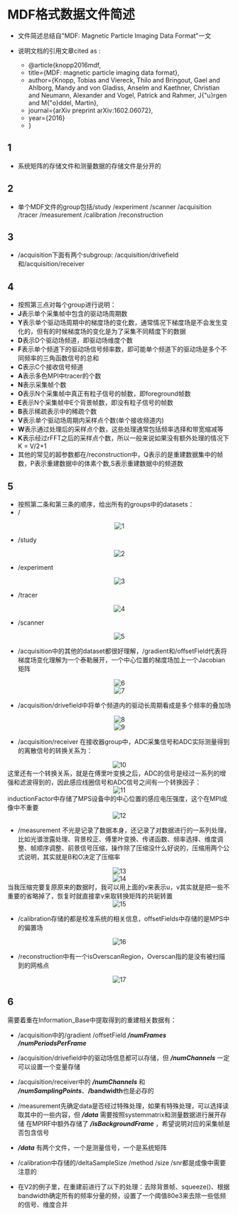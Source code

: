# MDF格式数据文件简述

* 文件简述总结自"MDF: Magnetic Particle Imaging Data Format"一文

* 说明文档的引用文章cited as :
    + @article{knopp2016mdf, 
    + title={MDF: magnetic particle imaging data format}, 
    + author={Knopp, Tobias and Viereck, Thilo and Bringout, Gael and Ahlborg, Mandy and von Gladiss, Anselm and Kaethner, Christian and Neumann, Alexander and Vogel, Patrick and Rahmer, J{\"u}rgen and M{\"o}ddel, Martin},
    + journal={arXiv preprint arXiv:1602.06072},
    + year={2016}
    + }

## 1
* 系统矩阵的存储文件和测量数据的存储文件是分开的

## 2
* 单个MDF文件的group包括/study /experiment /scanner /acquisition /tracer /measurement /calibration /reconstruction

## 3
* /acquisition下面有两个subgroup: /acquisition/drivefield和/acquisition/receiver

## 4
* 按照第三点对每个group进行说明：
* **J**表示单个采集帧中包含的驱动场周期数
* **Y**表示单个驱动场周期中的梯度场的变化数，通常情况下梯度场是不会发生变化的，但有的时候梯度场的变化是为了采集不同精度下的数据
* **D**表示D个驱动场频道，即驱动场维度个数
* **F**表示单个频道下的驱动场信号频率数，即可能单个频道下的驱动场是多个不同频率的三角函数信号的总和
* **C**表示C个接收信号频道
* **A**表示多色MPI中tracer的个数
* **N**表示采集帧个数
* **O**表示N个采集帧中真正有粒子信号的帧数，即foreground帧数
* **E**表示N个采集帧中E个背景帧数，即没有粒子信号的帧数
* **B**表示稀疏表示中的稀疏个数
* **V**表示单个驱动场周期内采样点个数(单个接收频道内)
* **W**表示通过处理后的采样点个数，这些处理通常包括频率选择和带宽缩减等
* **K**表示经过rFFT之后的采样点个数，所以一般来说如果没有额外处理的情况下K = V/2+1
* 其他的常见的超参数都在/reconstruction中，Q表示的是重建数据集中的帧数，P表示重建数据中的体素个数,S表示重建数据中的频道数

## 5
* 按照第二条和第三条的顺序，给出所有的groups中的datasets：
* /
<div style="text-align: center;">
  <img src="https://gitee.com/ethanxiang0626/markdown_figs/raw/master/MDF_explanation/1.png" alt="1">
</div>

* /study
<div style="text-align: center;">
  <img src="https://gitee.com/ethanxiang0626/markdown_figs/raw/master/MDF_explanation/2.png" alt="2">
</div>

* /experiment
<div style="text-align: center;">
  <img src="https://gitee.com/ethanxiang0626/markdown_figs/raw/master/MDF_explanation/3.png" alt="3">
</div>

* /tracer
<div style="text-align: center;">
  <img src="https://gitee.com/ethanxiang0626/markdown_figs/raw/master/MDF_explanation/4.png" alt="4">
</div>

* /scanner
<div style="text-align: center;">
  <img src="https://gitee.com/ethanxiang0626/markdown_figs/raw/master/MDF_explanation/5.png" alt="5">
</div>

* /acquisition中的其他的dataset都很好理解，/gradient和/offsetField代表将梯度场变化理解为一个泰勒展开，一个中心位置的梯度场加上一个Jacobian矩阵
<div style="text-align: center;">
  <img src="https://gitee.com/ethanxiang0626/markdown_figs/raw/master/MDF_explanation/6.png" alt="6">
</div>
<div style="text-align: center;">
  <img src="https://gitee.com/ethanxiang0626/markdown_figs/raw/master/MDF_explanation/7.png" alt="7">
</div>

* /acquisition/drivefield中将单个频道内的驱动长周期看成是多个频率的叠加场
<div style="text-align: center;">
  <img src="https://gitee.com/ethanxiang0626/markdown_figs/raw/master/MDF_explanation/8.png" alt="8">
</div>
<div style="text-align: center;">
  <img src="https://gitee.com/ethanxiang0626/markdown_figs/raw/master/MDF_explanation/9.png" alt="9">
</div>

* /acquisition/receiver 在接收器group中，ADC采集信号和ADC实际测量得到的离散信号的转换关系为：
<div style="text-align: center;">
  <img src="https://gitee.com/ethanxiang0626/markdown_figs/raw/master/MDF_explanation/10.png" alt="10">
</div>
这里还有一个转换关系，就是在傅里叶变换之后，ADC的信号是经过一系列的增强和滤波得到的，因此感应线圈信号和ADC信号之间有一个转换因子：
<div style="text-align: center;">
  <img src="https://gitee.com/ethanxiang0626/markdown_figs/raw/master/MDF_explanation/11.png" alt="11">
</div>
inductionFactor中存储了MPS设备中的中心位置的感应电压强度，这个在MPI成像中不重要
<div style="text-align: center;">
  <img src="https://gitee.com/ethanxiang0626/markdown_figs/raw/master/MDF_explanation/12.png" alt="12">
</div>

* /measurement 不光是记录了数据本身，还记录了对数据进行的一系列处理，比如光谱泄露处理、背景校正、傅里叶变换、传递函数、频率选择、维度调整、帧顺序调整、前景信号压缩，操作除了压缩没什么好说的，压缩用两个公式说明，其实就是B和O决定了压缩率
<div style="text-align: center;">
  <img src="https://gitee.com/ethanxiang0626/markdown_figs/raw/master/MDF_explanation/13.png" alt="13">
</div>
<div style="text-align: center;">
  <img src="https://gitee.com/ethanxiang0626/markdown_figs/raw/master/MDF_explanation/14.png" alt="14">
</div>
当我压缩完要复原原来的数据时，我可以用上面的v来表示u，v其实就是把一些不重要的省略掉了，恢复时就直接拿v来取转换矩阵的共轭转置
<div style="text-align: center;">
  <img src="https://gitee.com/ethanxiang0626/markdown_figs/raw/master/MDF_explanation/15.png" alt="15">
</div>

* /calibration存储的都是校准系统的相关信息，offsetFields中存储的是MPS中的偏置场
<div style="text-align: center;">
  <img src="https://gitee.com/ethanxiang0626/markdown_figs/raw/master/MDF_explanation/16.png" alt="16">
</div>

* /reconstruction中有一个isOverscanRegion，Overscan指的是没有被扫描到的网格点
<div style="text-align: center;">
  <img src="https://gitee.com/ethanxiang0626/markdown_figs/raw/master/MDF_explanation/17.png" alt="17">
</div>

## 6
需要着重在Information_Base中提取得到的重建相关数据有：

* /acquisition中的/gradient /offsetField ***/numFrames*** ***/numPeriodsPerFrame***

* /acquisition/drivefield中的驱动场信息都可以存储，但 ***/numChannels*** 一定可以设置一个变量存储

* /acquisition/receiver中的 ***/numChannels*** 和 ***/numSamplingPoints***、**/bandwidth**也是必存的

* /measurement先确定data是否经过特殊处理，如果有特殊处理，可以选择读取其中的一些内容，但 ***/data*** 需要按照systemmatrix和测量数据进行展开存储 在MPIRF中额外存储了 ***/isBackgroundFrame*** ，希望说明对应的采集帧是否包含信号

* ***/data*** 有两个文件，一个是测量信号，一个是系统矩阵

* /calibration中存储的/deltaSampleSize /method /size /snr都是成像中需要注意的

* 在V2的例子里，在重建前进行了以下的处理：去除背景帧、squeeze()、根据bandwidth确定所有的频率分量的频，设置了一个阈值80e3来去除一些低频的信号、维度合并